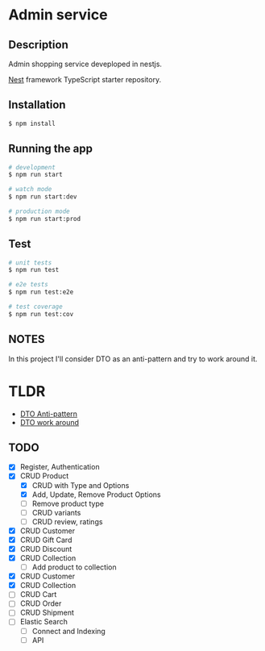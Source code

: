 # Admin service

## Description

Admin shopping service deveploped in nestjs.

[Nest](https://github.com/nestjs/nest) framework TypeScript starter repository.

## Installation

```bash
$ npm install
```

## Running the app

```bash
# development
$ npm run start

# watch mode
$ npm run start:dev

# production mode
$ npm run start:prod
```

## Test

```bash
# unit tests
$ npm run test

# e2e tests
$ npm run test:e2e

# test coverage
$ npm run test:cov
```

## NOTES

In this project I'll consider DTO as an anti-pattern and try to work around it.

# TLDR

- [DTO Anti-pattern](https://stackoverflow.com/questions/1440952/why-are-data-transfer-objects-dtos-an-anti-pattern)
- [DTO work around](https://blog.devgenius.io/code-smell-40-dtos-ca35f5d8f7c9)


## TODO

- [x] Register, Authentication
- [x] CRUD Product
  - [x] CRUD with Type and Options
  - [x] Add, Update, Remove Product Options
  - [ ] Remove product type
  - [ ] CRUD variants
  - [ ] CRUD review, ratings 
- [x] CRUD Customer
- [x] CRUD Gift Card
- [x] CRUD Discount
- [x] CRUD Collection
  - [ ] Add product to collection
- [x] CRUD Customer
- [x] CRUD Collection
- [ ] CRUD Cart
- [ ] CRUD Order
- [ ] CRUD Shipment
- [ ] Elastic Search
  - [ ] Connect and Indexing
  - [ ] API
